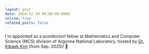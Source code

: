 ```yaml
---
layout: post
date: 2024-12-20 09:00:00-0000
inline: true
related_posts: false
---
```


I'm appointed as a postdoctorl fellow at Mathematics and Computer Science (MCS) division of Argonne National Laboratory, hosted by [Dr. Kibaek Kim](https://kibaekkim.github.io) (from Sep. 2025)! :partying_face:
